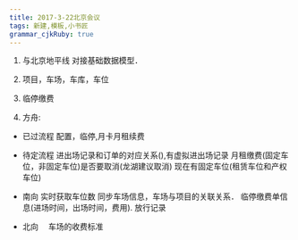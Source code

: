 ```yaml
---
title: 2017-3-22北京会议
tags: 新建,模板,小书匠
grammar_cjkRuby: true
---
```

1. 与北京地平线 对接基础数据模型．
2. 项目，车场，车库，车位

3. 临停缴费  
4. 方舟:

* 已过流程
 配置，临停,月卡月租续费
* 待定流程
  进出场记录和订单的对应关系(),有虚拟进出场记录
  月租缴费(固定车位，非固定车位)是否要取消(龙湖建议取消)
  现在有固定车位(租赁车位和产权车位)
  
  
* 南向
实时获取车位数
同步车场信息，车场与项目的关联关系．
临停缴费单信息(进场时间，出场时间，费用).
放行记录


* 北向
　车场的收费标准
